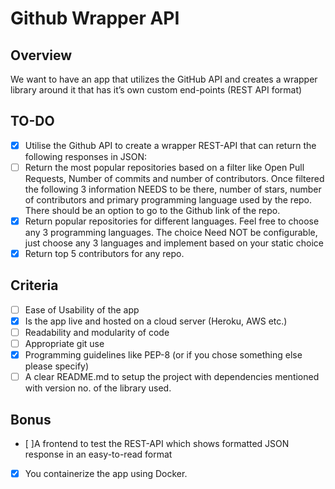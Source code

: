 # Github Wrapper API

## Overview

We want to have an app that utilizes the GitHub API and creates a wrapper library around it that has it’s own custom end-points (REST API format)

## TO-DO

- [x] Utilise the Github API to create a wrapper REST-API that can return the following responses in JSON:
- [ ] Return the most popular repositories based on a filter like Open Pull Requests, Number of commits and
      number of contributors. Once filtered the following 3 information NEEDS to be there, number of stars,
      number of contributors and primary programming language used by the repo. There should be an option to
      go to the Github link of the repo.
- [x] Return popular repositories for different languages. Feel free to choose any 3 programming languages.
      The choice Need NOT be configurable, just choose any 3 languages and implement based on your static
      choice
- [x] Return top 5 contributors for any repo.

## Criteria

- [ ] Ease of Usability of the app
- [x] Is the app live and hosted on a cloud server (Heroku, AWS etc.)
- [ ] Readability and modularity of code
- [ ] Appropriate git use
- [x] Programming guidelines like PEP-8 (or if you chose something else please specify)
- [ ] A clear README.md to setup the project with dependencies mentioned with version no. of the library used.

## Bonus

- [ ]A frontend to test the REST-API which shows formatted JSON response in an easy-to-read format
- [x] You containerize the app using Docker.
